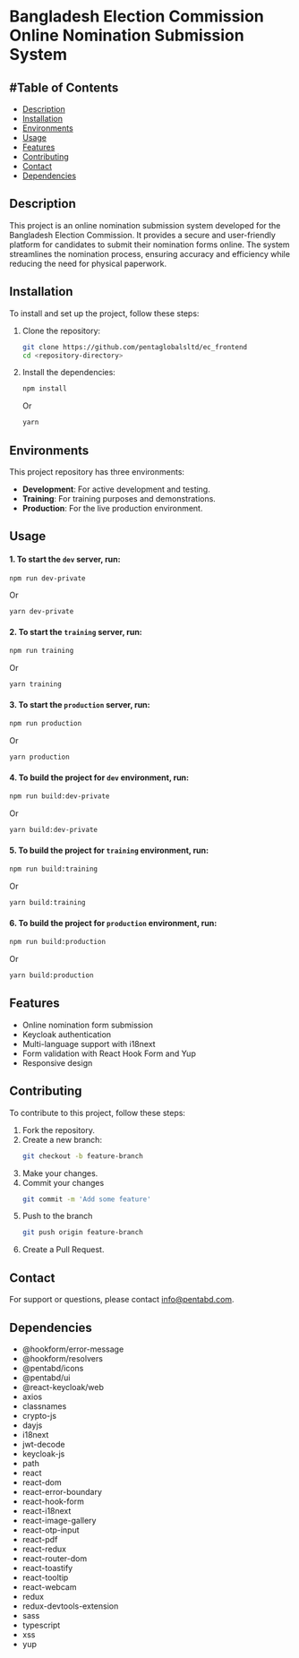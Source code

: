 # Bangladesh Election Commission Online Nomination Submission System

## #Table of Contents

- [Description](#description)
- [Installation](#installation)
- [Environments](#environments)
- [Usage](#usage)
- [Features](#features)
- [Contributing](#contributing)
- [Contact](#contact)
- [Dependencies](#dependencies)

## Description

This project is an online nomination submission system developed for the Bangladesh Election Commission. It provides a secure and user-friendly platform for candidates to submit their nomination forms online. The system streamlines the nomination process, ensuring accuracy and efficiency while reducing the need for physical paperwork.

## Installation

To install and set up the project, follow these steps:

1. Clone the repository:
   ```bash
   git clone https://github.com/pentaglobalsltd/ec_frontend
   cd <repository-directory>
   ```
2. Install the dependencies:
   ```bash
   npm install
   ```
   Or
   ```bash
   yarn
   ```

## Environments

This project repository has three environments:

- **Development**: For active development and testing.
- **Training**: For training purposes and demonstrations.
- **Production**: For the live production environment.

## Usage

#### 1. To start the `dev` server, run:

```bash
npm run dev-private
```

Or

```bash
yarn dev-private
```

#### 2. To start the `training` server, run:

```bash
npm run training
```

Or

```bash
yarn training
```

#### 3. To start the `production` server, run:

```bash
npm run production
```

Or

```bash
yarn production
```

#### 4. To build the project for `dev` environment, run:

```bash
npm run build:dev-private
```

Or

```bash
yarn build:dev-private
```

#### 5. To build the project for `training` environment, run:

```bash
npm run build:training
```

Or

```bash
yarn build:training
```

#### 6. To build the project for `production` environment, run:

```bash
npm run build:production
```

Or

```bash
yarn build:production
```

## Features

- Online nomination form submission
- Keycloak authentication
- Multi-language support with i18next
- Form validation with React Hook Form and Yup
- Responsive design

## Contributing

To contribute to this project, follow these steps:

1. Fork the repository.
2. Create a new branch:
   ```bash
   git checkout -b feature-branch
   ```
3. Make your changes.
4. Commit your changes
   ```bash
   git commit -m 'Add some feature'
   ```
5. Push to the branch
   ```bash
   git push origin feature-branch
   ```
6. Create a Pull Request.

## Contact

For support or questions, please contact info@pentabd.com.

## Dependencies

- @hookform/error-message
- @hookform/resolvers
- @pentabd/icons
- @pentabd/ui
- @react-keycloak/web
- axios
- classnames
- crypto-js
- dayjs
- i18next
- jwt-decode
- keycloak-js
- path
- react
- react-dom
- react-error-boundary
- react-hook-form
- react-i18next
- react-image-gallery
- react-otp-input
- react-pdf
- react-redux
- react-router-dom
- react-toastify
- react-tooltip
- react-webcam
- redux
- redux-devtools-extension
- sass
- typescript
- xss
- yup
